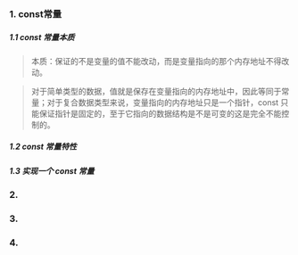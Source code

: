 ### 1. const常量

##### 1.1 const 常量本质
> 本质：保证的不是变量的值不能改动，而是变量指向的那个内存地址不得改动。

> 对于简单类型的数据，值就是保存在变量指向的内存地址中，因此等同于常量；对于复合数据类型来说，变量指向的内存地址只是一个指针，const 只能保证指针是固定的，至于它指向的数据结构是不是可变的这是完全不能控制的。

##### 1.2 const 常量特性


##### 1.3 实现一个 const 常量

### 2. 

### 3. 

### 4. 